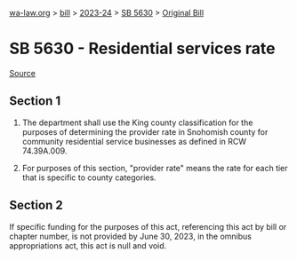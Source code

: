 [wa-law.org](/) > [bill](/bill/) > [2023-24](/bill/2023-24/) > [SB 5630](/bill/2023-24/sb/5630/) > [Original Bill](/bill/2023-24/sb/5630/1/)

# SB 5630 - Residential services rate

[Source](http://lawfilesext.leg.wa.gov/biennium/2023-24/Pdf/Bills/Senate%20Bills/5630.pdf)

## Section 1
1. The department shall use the King county classification for the purposes of determining the provider rate in Snohomish county for community residential service businesses as defined in RCW 74.39A.009.

2. For purposes of this section, "provider rate" means the rate for each tier that is specific to county categories.

## Section 2
If specific funding for the purposes of this act, referencing this act by bill or chapter number, is not provided by June 30, 2023, in the omnibus appropriations act, this act is null and void.
